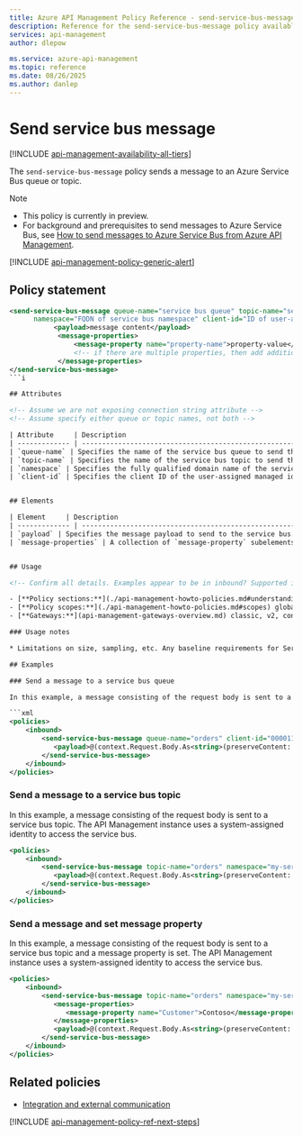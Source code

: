 ```yaml
---
title: Azure API Management Policy Reference - send-service-bus-message | Microsoft Docs
description: Reference for the send-service-bus-message policy available for use in Azure API Management. Provides policy usage, settings, and examples.
services: api-management
author: dlepow

ms.service: azure-api-management
ms.topic: reference
ms.date: 08/26/2025
ms.author: danlep
---
```


# Send service bus message

[!INCLUDE [api-management-availability-all-tiers](../../includes/api-management-availability-all-tiers.md)]

The `send-service-bus-message` policy sends a message to an Azure Service Bus queue or topic.

> [!NOTE]
> * This policy is currently in preview.
> * For background and prerequisites to send messages to Azure Service Bus, see [How to send messages to Azure Service Bus from Azure API Management](api-management-howto-send-service-bus.md).

[!INCLUDE [api-management-policy-generic-alert](../../includes/api-management-policy-generic-alert.md)]


## Policy statement

```xml
<send-service-bus-message queue-name="service bus queue" topic-name="service bus topic"
      namespace="FQDN of service bus namespace" client-id="ID of user-assigned managed identity">
           <payload>message content</payload>
            <message-properties>
                <message-property name="property-name">property-value</message-property>
                <!-- if there are multiple properties, then add additional message-property elements -->
            </message-properties>
</send-service-bus-message>
```i

## Attributes

<!-- Assume we are not exposing connection string attribute -->
<!-- Assume specify either queue or topic names, not both -->

| Attribute     | Description                                                               | Required                                                             | Default |
| ------------- | ------------------------------------------------------------------------- | -------------------------------------------------------------------- | ----|
| `queue-name` | Specifies the name of the service bus queue to send the message to. Policy expressions and named values are allowed. Either `queue-name` or `topic-name` must be specified. | No | N/A |
| `topic-name` | Specifies the name of the service bus topic to send the message to. Policy expressions and named values are allowed. Either `queue-name` or `topic-name` must be specified. | No | N/A |
| `namespace` | Specifies the fully qualified domain name of the service bus namespace. Policy expressions and named values are allowed. | No | N/A |
| `client-id` | Specifies the client ID of the user-assigned managed identity to authenticate with service bus. The identity must be assigned the Azure Service Bus Data Sender role. Policy expressions and named values are allowed. If not specified, the system-assigned identity is used. | No | N/A |


## Elements

| Element     | Description                                                               | Required                                                             | 
| ------------- | ------------------------------------------------------------------------- | -------------------------------------------------------------------- | 
| `payload` | Specifies the message payload to send to the service bus. Policy expressions and named values are allowed. | Yes |
| `message-properties` | A collection of `message-property` subelements to set on the service bus message. Each `message-property` consists of a name-value pair. Policy expressions and named values are allowed. | No |


## Usage

<!-- Confirm all details. Examples appear to be in inbound? Supported in workspaces, SHGW, Consumption, etc.? -->

- [**Policy sections:**](./api-management-howto-policies.md#understanding-policy-configuration) inbound, outbound, on-error
- [**Policy scopes:**](./api-management-howto-policies.md#scopes) global, product, API, operation
- [**Gateways:**](api-management-gateways-overview.md) classic, v2, consumption, self-hosted

### Usage notes

* Limitations on size, sampling, etc. Any baseline requirements for Service Bus (tier etc.) Assume async

## Examples

### Send a message to a service bus queue    

In this example, a message consisting of the request body is sent to a service bus queue. The API Management instance uses a user-assigned identity to access the service bus.

```xml
<policies>
    <inbound>
        <send-service-bus-message queue-name="orders" client-id="00001111-aaaa-2222-bbbb-3333cccc4444" namespace="my-service-bus.servicebus.windows.net">
           <payload>@(context.Request.Body.As<string>(preserveContent: true))</payload>
        </send-service-bus-message>
    </inbound>
</policies>
```


### Send a message to a service bus topic

In this example, a message consisting of the request body is sent to a service bus topic. The API Management instance uses a system-assigned identity to access the service bus.

```xml
<policies>
    <inbound>
        <send-service-bus-message topic-name="orders" namespace="my-service-bus.servicebus.windows.net">
           <payload>@(context.Request.Body.As<string>(preserveContent: true))</payload>
        </send-service-bus-message>
    </inbound>
</policies>
```


### Send a message and set message property

In this example, a message consisting of the request body is sent to a service bus topic and a message property is set. The API Management instance uses a system-assigned identity to access the service bus.

```xml
<policies>
    <inbound>
        <send-service-bus-message topic-name="orders" namespace="my-service-bus.servicebus.windows.net">
           <message-properties>
              <message-property name="Customer">Contoso</message-property>
           </message-properties>
           <payload>@(context.Request.Body.As<string>(preserveContent: true))</payload>
        </send-service-bus-message>
    </inbound>
</policies>
```


## Related policies

* [Integration and external communication](api-management-policies.md#integration-and-external-communication)

[!INCLUDE [api-management-policy-ref-next-steps](../../includes/api-management-policy-ref-next-steps.md)]